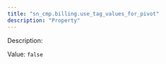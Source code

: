 ```yaml
---
title: "sn_cmp.billing.use_tag_values_for_pivot"
description: "Property"
---
```


Description: 

Value: `false`